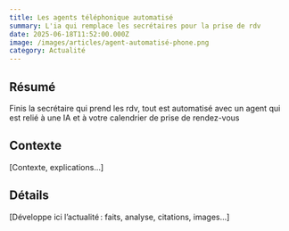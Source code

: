 ```yaml
---
title: Les agents téléphonique automatisé
summary: L'ia qui remplace les secrétaires pour la prise de rdv
date: 2025-06-18T11:52:00.000Z
image: /images/articles/agent-automatisé-phone.png
category: Actualité
---
```

## Résumé

Finis la secrétaire qui prend les rdv, tout est automatisé avec un agent qui est relié à une IA et à votre calendrier de prise de rendez-vous

## Contexte

\[Contexte, explications...]

## Détails

\[Développe ici l’actualité : faits, analyse, citations, images...]
